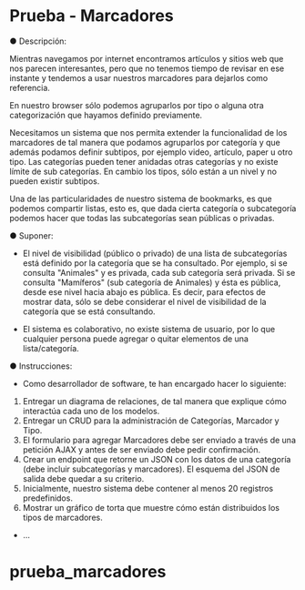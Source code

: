 # Prueba - Marcadores

● Descripción:

Mientras navegamos por internet encontramos artículos y sitios web que nos parecen interesantes, pero que no tenemos tiempo de revisar en ese instante y tendemos a usar nuestros marcadores para dejarlos como referencia.

En nuestro browser sólo podemos agruparlos por tipo o alguna otra categorización que hayamos definido previamente.

Necesitamos un sistema que nos permita extender la funcionalidad de los marcadores de tal manera que podamos agruparlos por categoría y que además podamos definir subtipos, por ejemplo video, artículo, paper u otro tipo. Las categorías pueden tener anidadas otras categorías y no existe límite de sub categorías. En cambio los tipos, sólo están a un nivel y no pueden existir subtipos.

Una de las particularidades de nuestro sistema de bookmarks, es que podemos compartir listas, esto es, que dada cierta categoría o subcategoría podemos hacer que todas las subcategorías sean públicas o privadas.

● Suponer:

* El nivel de visibilidad (público o privado) de una lista de subcategorías está definido por la categoría que se ha consultado. Por ejemplo, si se consulta "Animales" y es privada, cada sub categoría será privada. Si se consulta "Mamíferos" (sub categoría de Animales) y ésta es pública, desde ese nivel hacia abajo es pública. Es decir, para efectos de mostrar data, sólo se debe considerar el nivel de visibilidad de la categoría que se está consultando.

* El sistema es colaborativo, no existe sistema de usuario, por lo que cualquier persona puede agregar o quitar elementos de una lista/categoría.

● Instrucciones:

* Como desarrollador de software, te han encargado hacer lo siguiente:

1. Entregar un diagrama de relaciones, de tal manera que explique cómo interactúa cada uno de los modelos.
2. Entregar un CRUD para la administración de Categorías, Marcador y Tipo.
3. El formulario para agregar Marcadores debe ser enviado a través de una petición AJAX y antes de ser enviado debe pedir confirmación.
4. Crear un endpoint que retorne un JSON con los datos de una categoría (debe incluir subcategorías y marcadores). El esquema del JSON de salida debe quedar a su
criterio.
5. Inicialmente, nuestro sistema debe contener al menos 20 registros predefinidos.
6. Mostrar un gráfico de torta que muestre cómo están distribuidos los tipos de marcadores.

* ...
# prueba_marcadores
